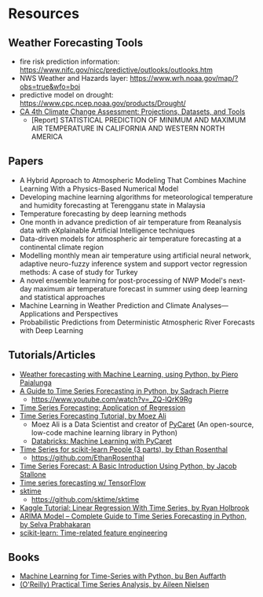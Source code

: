 # Resources

## Weather Forecasting Tools

* fire risk prediction information: <https://www.nifc.gov/nicc/predictive/outlooks/outlooks.htm>
* NWS Weather and Hazards layer:  <https://www.wrh.noaa.gov/map/?obs=true&wfo=boi>
* predictive model on drought: <https://www.cpc.ncep.noaa.gov/products/Drought/>
* [CA 4th Climate Change Assessment: Projections, Datasets, and Tools](https://climateassessment.ca.gov/techreports/projections-datasets.html)
  * [Report] STATISTICAL PREDICTION OF MINIMUM AND MAXIMUM AIR TEMPERATURE IN CALIFORNIA AND WESTERN NORTH AMERICA

## Papers

* A Hybrid Approach to Atmospheric Modeling That Combines Machine Learning With a Physics-Based Numerical Model
* Developing machine learning algorithms for meteorological temperature and humidity forecasting at Terengganu state in Malaysia
* Temperature forecasting by deep learning methods
* One month in advance prediction of air temperature from Reanalysis data with eXplainable Artificial Intelligence techniques
* Data-driven models for atmospheric air temperature forecasting at a continental climate region
* Modelling monthly mean air temperature using artificial neural network, adaptive neuro-fuzzy inference system and support vector regression methods: A case of study for Turkey
* A novel ensemble learning for post-processing of NWP Model's next-day maximum air temperature forecast in summer using deep learning and statistical approaches
* Machine Learning in Weather Prediction and Climate Analyses—Applications and Perspectives
* Probabilistic Predictions from Deterministic Atmospheric River Forecasts with Deep Learning

## Tutorials/Articles

* [Weather forecasting with Machine Learning, using Python, by Piero Paialunga](https://towardsdatascience.com/weather-forecasting-with-machine-learning-using-python-55e90c346647)
* [A Guide to Time Series Forecasting in Python, by Sadrach Pierre](https://builtin.com/data-science/time-series-forecasting-python)
  * <https://www.youtube.com/watch?v=_ZQ-lQrK9Rg>
* [Time Series Forecasting: Application of Regression](https://notebook.community/chrlttv/Teaching/Session5/2_TimeSeriesForecasting_keys)
* [Time Series Forecasting Tutorial, by Moez Ali](https://www.datacamp.com/tutorial/tutorial-time-series-forecasting)
  * Moez Ali is a Data Scientist and creator of [PyCaret](https://pycaret.gitbook.io/docs/) (An open-source, low-code machine learning library in Python)
  * [Databricks: Machine Learning with PyCaret](https://www.databricks.com/session_na21/machine-learning-with-pycaret)
* [Time Series for scikit-learn People (3 parts), by Ethan Rosenthal](https://www.ethanrosenthal.com/tags/time-series/)
  * <https://github.com/EthanRosenthal>
* [Time Series Forecast: A Basic Introduction Using Python, by Jacob Stallone](https://medium.com/@stallonejacob/time-series-forecast-a-basic-introduction-using-python-414fcb963000)
* [Time series forecasting w/ TensorFlow](https://www.tensorflow.org/tutorials/structured_data/time_series)
* [sktime](https://sktime.org/)
  * <https://github.com/sktime/sktime>
* [Kaggle Tutorial: Linear Regression With Time Series, by Ryan Holbrook](https://www.kaggle.com/code/ryanholbrook/linear-regression-with-time-series)
* [ARIMA Model – Complete Guide to Time Series Forecasting in Python, by Selva Prabhakaran](https://www.machinelearningplus.com/time-series/arima-model-time-series-forecasting-python/)
* [scikit-learn: Time-related feature engineering](https://scikit-learn.org/stable/auto_examples/applications/plot_cyclical_feature_engineering.html)

## Books

* [Machine Learning for Time-Series with Python, bu Ben Auffarth](https://github.com/PacktPublishing/Machine-Learning-for-Time-Series-with-Python)
* [(O'Reilly) Practical Time Series Analysis, by Aileen Nielsen](https://learning.oreilly.com/library/view/practical-time-series/9781492041641/)
